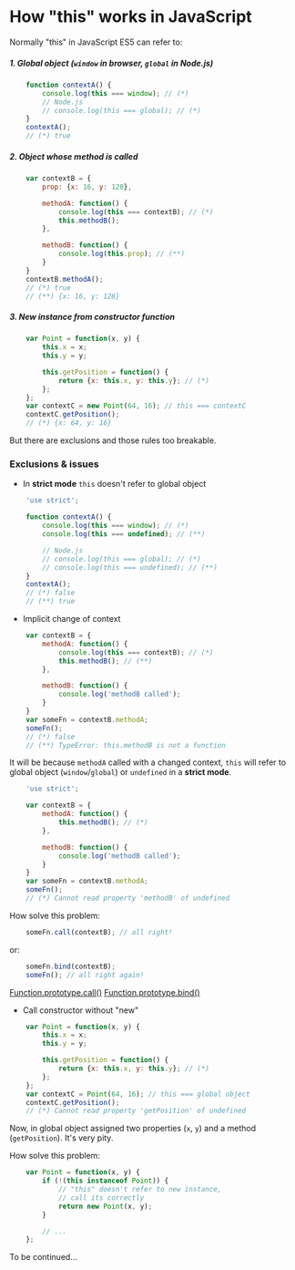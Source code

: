 # How "this" works in JavaScript

Normally "this" in JavaScript ES5 can refer to:

##### 1. Global object (`window` in browser, `global` in Node.js)

```js
	function contextA() {
		console.log(this === window); // (*)
		// Node.js
		// console.log(this === global); // (*)
	}
	contextA();
	// (*) true
```

##### 2. Object whose method is called

```js
	var contextB = {
		prop: {x: 16, y: 128},

		methodA: function() {
			console.log(this === contextB); // (*)
			this.methodB();
		},

		methodB: function() {
			console.log(this.prop); // (**)
		}
	}
	contextB.methodA();
	// (*) true
	// (**) {x: 16, y: 128}
```

##### 3. New instance from constructor function

```js
	var Point = function(x, y) {
		this.x = x;
		this.y = y;

		this.getPosition = function() {
			return {x: this.x, y: this.y}; // (*)
		};
	};
	var contextC = new Point(64, 16); // this === contextC
	contextC.getPosition();
	// (*) {x: 64, y: 16}
```

But there are exclusions and those rules too breakable.

### Exclusions & issues

* In __strict mode__ `this` doesn't refer to global object

```js
	'use strict';

	function contextA() {
		console.log(this === window); // (*)
		console.log(this === undefined); // (**)

		// Node.js
		// console.log(this === global); // (*)
		// console.log(this === undefined); // (**)
	}
	contextA();
	// (*) false
	// (**) true
```

* Implicit change of context

```js
	var contextB = {
		methodA: function() {
			console.log(this === contextB); // (*)
			this.methodB(); // (**)
		},

		methodB: function() {
			console.log('methodB called');
		}
	}
	var someFn = contextB.methodA;
	someFn();
	// (*) false
	// (**) TypeError: this.methodB is not a function
```

It will be because `methodA` called with a changed context,
`this` will refer to global object (`window`/`global`) or `undefined` in a __strict mode__.

```js
	'use strict';

	var contextB = {
		methodA: function() {
			this.methodB(); // (*)
		},

		methodB: function() {
			console.log('methodB called');
		}
	}
	var someFn = contextB.methodA;
	someFn();
	// (*) Cannot read property 'methodB' of undefined
```

How solve this problem:

```js
	someFn.call(contextB); // all right!
```
or:
```js
	someFn.bind(contextB);
	someFn(); // all right again!
```
[Function.prototype.call()](https://developer.mozilla.org/en-US/docs/Web/JavaScript/Reference/Global_Objects/Function/call)
[Function.prototype.bind()](https://developer.mozilla.org/en-US/docs/Web/JavaScript/Reference/Global_Objects/Function/bind)

* Call constructor without "new"

```js
	var Point = function(x, y) {
		this.x = x;
		this.y = y;

		this.getPosition = function() {
			return {x: this.x, y: this.y}; // (*)
		};
	};
	var contextC = Point(64, 16); // this === global object
	contextC.getPosition();
	// (*) Cannot read property 'getPosition' of undefined
```

Now, in global object assigned two properties (`x`, `y`) and a method (`getPosition`).
It's very pity.

How solve this problem:

```js
	var Point = function(x, y) {
		if (!(this instanceof Point)) {
			// "this" doesn't refer to new instance,
			// call its correctly
			return new Point(x, y);
		}

		// ...
	};
```

To be continued...
